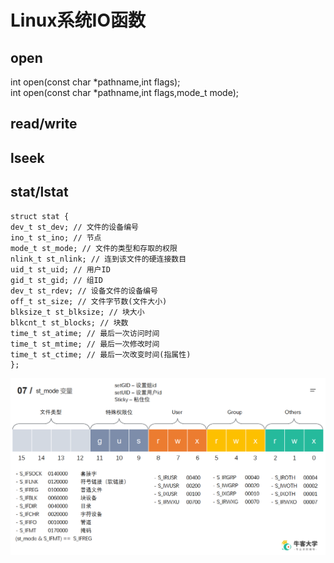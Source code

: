 # Linux系统IO函数
## open
int open(const char *pathname,int flags);  
int open(const char *pathname,int flags,mode_t mode);
## read/write
## lseek
## stat/lstat
```
struct stat {
dev_t st_dev; // 文件的设备编号
ino_t st_ino; // 节点
mode_t st_mode; // 文件的类型和存取的权限
nlink_t st_nlink; // 连到该文件的硬连接数目
uid_t st_uid; // 用户ID
gid_t st_gid; // 组ID
dev_t st_rdev; // 设备文件的设备编号
off_t st_size; // 文件字节数(文件大小)
blksize_t st_blksize; // 块大小
blkcnt_t st_blocks; // 块数
time_t st_atime; // 最后一次访问时间
time_t st_mtime; // 最后一次修改时间
time_t st_ctime; // 最后一次改变时间(指属性)
};
```
![st_mode](./statAndlstat/stat.png)